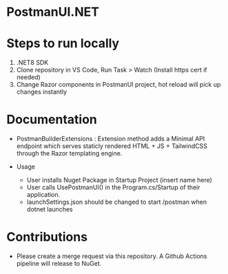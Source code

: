 # PostmanUI.NET

# Steps to run locally

1. .NET8 SDK
2. Clone repository in VS Code, Run Task > Watch (Install https cert if needed)
4. Change Razor components in PostmanUI project, hot reload will pick up changes instantly

# Documentation

- PostmanBuilderExtensions : Extension method adds a Minimal API endpoint which serves staticly rendered HTML + JS + TailwindCSS through the Razor templating engine.

- Usage
    - User installs Nuget Package in Startup Project (insert name here)
    - User calls UsePostmanUI() in the Program.cs/Startup of their application.
    - launchSettings.json should be changed to start /postman when dotnet launches



# Contributions
- Please create a merge request via this repository. A Github Actions pipeline will release to NuGet.
